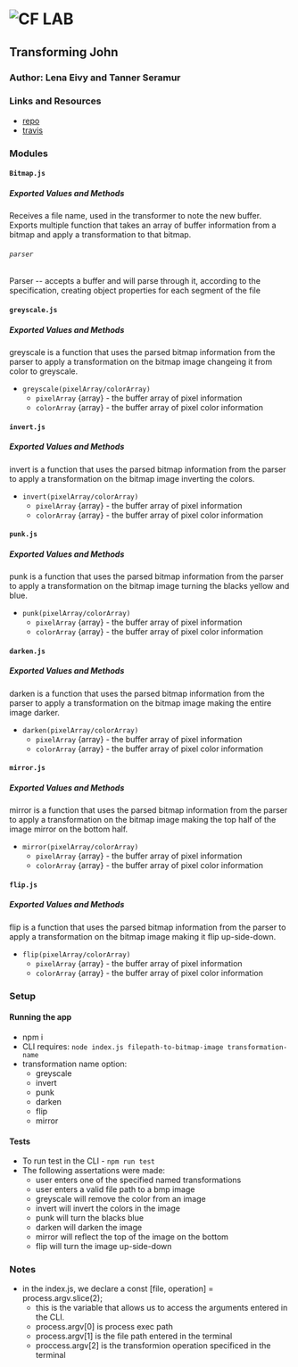 ![CF](http://i.imgur.com/7v5ASc8.png) LAB
=================================================

## Transforming John

### Author: Lena Eivy and Tanner Seramur

### Links and Resources
* [repo](https://github.com/codefellows-seattle-javascript-401d28/05-project)
* [travis](https://travis-ci.com/applena/05-project.svg?branch=masters)

### Modules
#### `Bitmap.js`
##### Exported Values and Methods
Receives a file name, used in the transformer to note the new buffer. Exports multiple function that takes an array of buffer information from a bitmap and apply a transformation to that bitmap.

###### `parser`
Parser -- accepts a buffer and will parse through it, according to the specification, creating object properties for each segment of the file


#### `greyscale.js`
##### Exported Values and Methods
greyscale is a function that uses the parsed bitmap information from the parser to apply a transformation on the bitmap image changeing it from color to greyscale.

- `greyscale(pixelArray/colorArray)`
  - `pixelArray` {array} - the buffer array of pixel information
  - `colorArray` {array} - the buffer array of pixel color information

#### `invert.js`
##### Exported Values and Methods
invert is a function that uses the parsed bitmap information from the parser to apply a transformation on the bitmap image inverting the colors.

- `invert(pixelArray/colorArray)`
  - `pixelArray` {array} - the buffer array of pixel information
  - `colorArray` {array} - the buffer array of pixel color information


#### `punk.js`
##### Exported Values and Methods
punk is a function that uses the parsed bitmap information from the parser to apply a transformation on the bitmap image turning the blacks yellow and blue.

- `punk(pixelArray/colorArray)`
  - `pixelArray` {array} - the buffer array of pixel information
  - `colorArray` {array} - the buffer array of pixel color information

#### `darken.js`
##### Exported Values and Methods
darken is a function that uses the parsed bitmap information from the parser to apply a transformation on the bitmap image making the entire image darker.

- `darken(pixelArray/colorArray)`
  - `pixelArray` {array} - the buffer array of pixel information
  - `colorArray` {array} - the buffer array of pixel color information

#### `mirror.js`
##### Exported Values and Methods
mirror is a function that uses the parsed bitmap information from the parser to apply a transformation on the bitmap image making the top half of the image mirror on the bottom half.

- `mirror(pixelArray/colorArray)`
  - `pixelArray` {array} - the buffer array of pixel information
  - `colorArray` {array} - the buffer array of pixel color information

#### `flip.js`
##### Exported Values and Methods
flip is a function that uses the parsed bitmap information from the parser to apply a transformation on the bitmap image making it flip up-side-down.

- `flip(pixelArray/colorArray)`
  - `pixelArray` {array} - the buffer array of pixel information
  - `colorArray` {array} - the buffer array of pixel color information

### Setup

#### Running the app
* npm i
* CLI requires: `node index.js filepath-to-bitmap-image transformation-name`
* transformation name option:
  - greyscale
  - invert
  - punk
  - darken
  - flip
  - mirror


#### Tests
* To run test in the CLI - `npm run test`
* The following assertations were made:
  * user enters one of the specified named transformations
  * user enters a valid file path to a bmp image
  * greyscale will remove the color from an image
  * invert will invert the colors in the image
  * punk will turn the blacks blue
  * darken will darken the image
  * mirror will reflect the top of the image on the bottom
  * flip will turn the image up-side-down

### Notes
* in the index.js, we declare a const [file, operation] = process.argv.slice(2);
  * this is the variable that allows us to access the arguments entered in the CLI. 
  * process.argv[0] is process exec path
  * process.argv[1] is the file path entered in the terminal
  * proccess.argv[2] is the transformion operation specificed in the terminal

